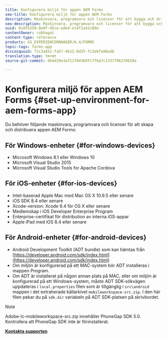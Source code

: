 ```yaml
---
title: Konfigurera miljö för appen AEM Forms
seo-title: Konfigurera miljö för appen AEM Forms
description: Maskinvara, programvara och licenser för att bygga och driftsätta appen AEM Forms.
seo-description: Maskinvara, programvara och licenser för att bygga och driftsätta appen AEM Forms.
uuid: 0c8f5259-8e9f-45ce-ade4-e14f1a41c0de
contentOwner: robhagat
content-type: reference
products: SG_EXPERIENCEMANAGER/6.4/FORMS
topic-tags: forms-app
discoiquuid: 72c3a451-fa57-4b12-8d25-fc2e6fa98adb
translation-type: tm+mt
source-git-commit: db4d19e3af11f04369fc7f6a7c13377962f0650a

---
```



# Konfigurera miljö för appen AEM Forms {#set-up-environment-for-aem-forms-app}

Du behöver följande maskinvara, programvara och licenser för att skapa och distribuera appen AEM Forms:

## För Windows-enheter {#for-windows-devices}

* Microsoft Windows 8.1 eller Windows 10
* Microsoft Visual Studio 2015
* Microsoft Visual Studio Tools for Apache Cordova

## För iOS-enheter {#for-ios-devices}

* Intel-baserad Apple Mac med Mac OS X 10.9.5 eller senare
* iOS SDK 8.4 eller senare
* Xcode-version: Xcode 6.4 för OS X eller senare
* Medlemskap i iOS Developer Enterprise Program
* Enterprise-certifikat för distribution av interna iOS-appar
* Apple iPad med iOS 8.4 eller senare

## För Android-enheter {#for-android-devices}

* Android Development Toolkit (ADT bundle) som kan hämtas från [https://developer.android.com/sdk/index.html](https://developer.android.com/sdk/index.html)
* Om miljön är konfigurerad på ett MAC-system bör ADT installeras i mappen Program.
* Om ADT är installerat på någon annan plats på MAC, eller om miljön är konfigurerad på ett Windows-system, måste ADT SDK-sökvägen uppdateras i `local.properties` filen som är tillgänglig i `src\android` mappen i det extraherade källarkivet `mobileworkspace-src.zip`. I den här filen pekar du på `sdk.dir` variabeln på ADT SDK-platsen på skrivbordet.

>[!NOTE]
>
>Adobe-lc-mobileworkspace-src.zip innehåller PhoneGap SDK 5.0. Kontrollera att PhoneGap SDK inte är förinstallerat.

**[Kontakta supporten](https://www.adobe.com/account/sign-in.supportportal.html)**
